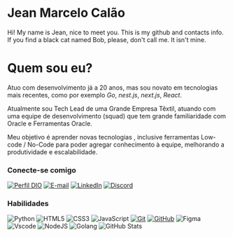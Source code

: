 # Jean Marcelo Calão
Hi! My name is Jean, nice to meet you. This is my github and contacts info. If you find a black cat named Bob, please, don't call me. It isn't mine.

# Quem sou eu?
Atuo com desenvolvimento já a 20 anos, mas sou novato em tecnologias mais recentes, como por exemplo *Go*, *nest.js*, *next.js*, *React*.

Atualmente sou Tech Lead de uma Grande Empresa Têxtil, atuando com uma equipe de desenvolvimento (squad) que tem grande familiaridade com Oracle e Ferramentas Oracle.

Meu objetivo é aprender novas tecnologias , inclusive ferramentas Low-code / No-Code para poder agregar conhecimento à equipe, melhorando a produtividade e escalabilidade.

### Conecte-se comigo
[![Perfil DIO](https://img.shields.io/badge/-Meu%20Perfil%20na%20DIO-30A3DC?style=for-the-badge)](https://www.dio.me/users/jeancalao)
[![E-mail](https://img.shields.io/badge/-Email-000?style=for-the-badge&logo=microsoft-outlook&logoColor=E94D5F)](mailto:jeancalao@hotmail.com)
[![LinkedIn](https://img.shields.io/badge/-LinkedIn-000?style=for-the-badge&logo=linkedin&logoColor=30A3DC)](https://www.linkedin.com/in/jeancalao/)
[![Discord](https://img.shields.io/badge/Discord-000?style=for-the-badge&logo=discord)](discordapp.com/users/jeancalao/)

### Habilidades

![Python](https://img.shields.io/badge/Python-000?style=for-the-badge&logo=python)
![HTML5](https://img.shields.io/badge/HTML-000?style=for-the-badge&logo=html5&logoColor=30A3DC)
![CSS3](https://img.shields.io/badge/CSS3-000?style=for-the-badge&logo=css3&logoColor=E94D5F)
![JavaScript](https://img.shields.io/badge/JavaScript-000?style=for-the-badge&logo=javascript&logoColor=30A3DC)
[![Git](https://img.shields.io/badge/Git-000?style=for-the-badge&logo=git&logoColor=E94D5F)](https://git-scm.com/doc) 
[![GitHub](https://img.shields.io/badge/GitHub-000?style=for-the-badge&logo=github&logoColor=30A3DC)](https://docs.github.com/)
![Figma](https://img.shields.io/badge/Figma-696969?style=for-the-badge&logo=figma&logoColor=figma)
![Vscode](https://img.shields.io/badge/Vscode-007ACC?style=for-the-badge&logo=visual-studio-code&logoColor=white)
![NodeJS](https://img.shields.io/badge/node.js-6DA55F?style=for-the-badge&logo=node.js&logoColor=white)
![Golang](https://img.shields.io/badge/Go-00ADD8?style=for-the-badge&logo=go&logoColor=white)
![GitHub Stats](https://github-readme-stats.vercel.app/api?username=jeancalao&theme=transparent&bg_color=000&border_color=3FFFFF)
